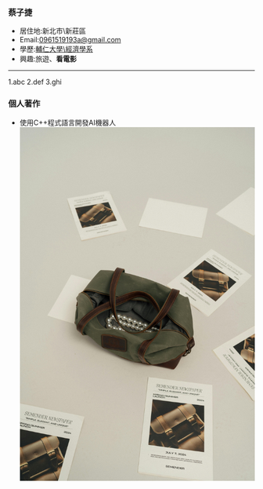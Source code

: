 ### 蔡子捷

- 居住地:新北市\新莊區
- Email:0961519193a@gmail.com
- 學歷:[輔仁大學\經濟學系](https://economics.fju.edu.tw/)
- 興趣:旅遊、**看電影**
<hr>
1.abc
2.def
3.ghi


### 個人著作
- 使用C++程式語言開發AI機器人
![](pexels-ekrulila-25194062.jpg)
